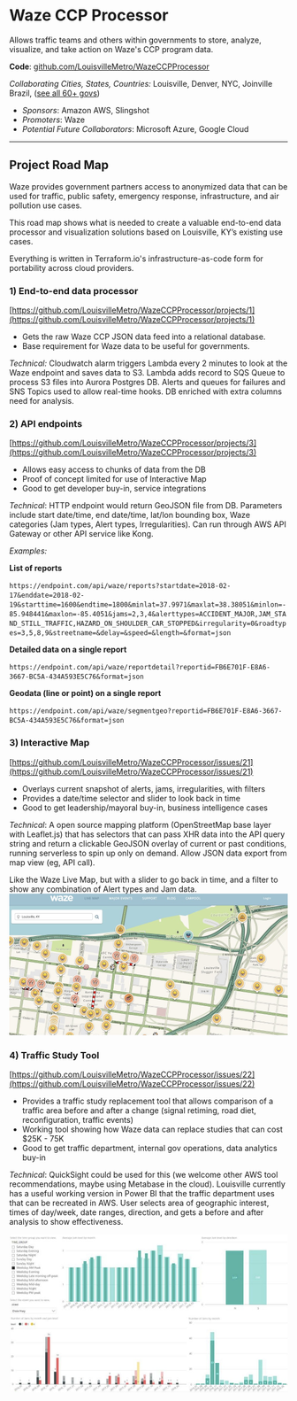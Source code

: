 # Waze CCP Processor

Allows traffic teams and others within governments to store, analyze, visualize, and take action on Waze's CCP program data.

**Code**: [github.com/LouisvilleMetro/WazeCCPProcessor](https://github.com/LouisvilleMetro/WazeCCPProcessor)

_Collaborating Cities, States, Countries:_ Louisville, Denver, NYC, Joinville Brazil, \([see all 60+ govs](https://github.com/LouisvilleMetro/WazeCCPProcessor/wiki/Waze-CCP-Collaborative-Processor)\)

* _Sponsors_: Amazon AWS, Slingshot
* _Promoters_: Waze
* _Potential Future Collaborators_: Microsoft Azure, Google Cloud

---

## Project Road Map

Waze provides government partners access to anonymized data that can be used for traffic, public safety, emergency response, infrastructure, and air pollution use cases.

This road map shows what is needed to create a valuable end-to-end data processor and visualization solutions based on Louisville, KY’s existing use cases.

Everything is written in Terraform.io's infrastructure-as-code form for portability across cloud providers.

### **1\) End-to-end data processor**

[https://github.com/LouisvilleMetro/WazeCCPProcessor/projects/1](https://github.com/LouisvilleMetro/WazeCCPProcessor/projects/1)

* Gets the raw Waze CCP JSON data feed into a relational database.
* Base requirement for Waze data to be useful for governments.

_Technical:_ Cloudwatch alarm triggers Lambda every 2 minutes to look at the Waze endpoint and saves data to S3. Lambda adds record to SQS Queue to process S3 files into Aurora Postgres DB. Alerts and queues for failures and SNS Topics used to allow real-time hooks. DB enriched with extra columns need for analysis.

### 2\) API endpoints

[https://github.com/LouisvilleMetro/WazeCCPProcessor/projects/3](https://github.com/LouisvilleMetro/WazeCCPProcessor/projects/3)

* Allows easy access to chunks of data from the DB
* Proof of concept limited for use of Interactive Map
* Good to get developer buy-in, service integrations

_Technical_: HTTP endpoint would return GeoJSON file from DB. Parameters include start date/time, end date/time, lat/lon bounding box, Waze categories \(Jam types, Alert types, Irregularities\). Can run through AWS API Gateway or other API service like Kong.

_Examples:_

**List of reports**

`https://endpoint.com/api/waze/reports?startdate=2018-02-17&enddate=2018-02-19&starttime=1600&endtime=1800&minlat=37.9971&maxlat=38.38051&minlon=-85.948441&maxlon=-85.4051&jams=2,3,4&alerttypes=ACCIDENT_MAJOR,JAM_STAND_STILL_TRAFFIC,HAZARD_ON_SHOULDER_CAR_STOPPED&irregularity=0&roadtypes=3,5,8,9&streetname=&delay=&speed=&length=&format=json`

**Detailed data on a single report**

`https://endpoint.com/api/waze/reportdetail?reportid=FB6E701F-E8A6-3667-BC5A-434A593E5C76&format=json`

**Geodata \(line or point\) on a single report**

`https://endpoint.com/api/waze/segmentgeo?reportid=FB6E701F-E8A6-3667-BC5A-434A593E5C76&format=json`

### 3\) Interactive Map

[https://github.com/LouisvilleMetro/WazeCCPProcessor/issues/21](https://github.com/LouisvilleMetro/WazeCCPProcessor/issues/21)

* Overlays current snapshot of alerts, jams, irregularities, with filters
* Provides a date/time selector and slider to look back in time
* Good to get leadership/mayoral buy-in, business intelligence cases

_Technical_: A open source mapping platform \(OpenStreetMap base layer with Leaflet.js\) that has selectors that can pass XHR data into the API query string and return a clickable GeoJSON overlay of current or past conditions, running serverless to spin up only on demand. Allow JSON data export from map view \(eg, API call\).

Like the Waze Live Map, but with a slider to go back in time, and a filter to show any combination of Alert types and Jam data. ![](/assets/Selection_141.jpg)

### 4\) Traffic Study Tool

[https://github.com/LouisvilleMetro/WazeCCPProcessor/issues/22](https://github.com/LouisvilleMetro/WazeCCPProcessor/issues/22)

* Provides a traffic study replacement tool that allows comparison of a traffic area before and after a change \(signal retiming, road diet, reconfiguration, traffic events\)
* Working tool showing how Waze data can replace studies that can cost $25K - 75K
* Good to get traffic department, internal gov operations, data analytics buy-in

_Technical_: QuickSight could be used for this \(we welcome other AWS tool recommendations, maybe using Metabase in the cloud\). Louisville currently has a useful working version in Power BI that the traffic department uses that can be recreated in AWS. User selects area of geographic interest, times of day/week, date ranges, direction, and gets a before and after analysis to show effectiveness.

![](.gitbook/assets/selection_132.jpg)

